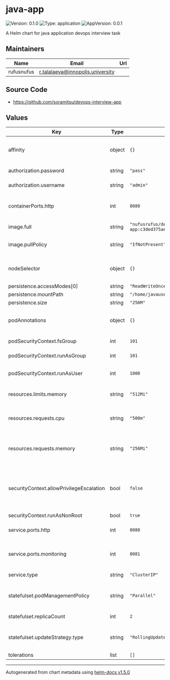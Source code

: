 # java-app

![Version: 0.1.0](https://img.shields.io/badge/Version-0.1.0-informational?style=flat-square) ![Type: application](https://img.shields.io/badge/Type-application-informational?style=flat-square) ![AppVersion: 0.0.1](https://img.shields.io/badge/AppVersion-0.0.1-informational?style=flat-square)

A Helm chart for java application devops interview task

## Maintainers

| Name | Email | Url |
| ---- | ------ | --- |
| rufusnufus | r.talalaeva@innopolis.university |  |

## Source Code

* <https://github.com/soramitsu/devops-interview-app>

## Values

| Key | Type | Default | Description |
|-----|------|---------|-------------|
| affinity | object | `{}` | Affinity for manager pods assignment |
| authorization.password | string | `"pass"` | password for login |
| authorization.username | string | `"admin"` | username for login |
| containerPorts.http | int | `8080` | java-app container http server port |
| image.full | string | `"nufusrufus/devops-interview-app:c3ded375aee8a592b8ce08a9bd6024285e6765e6"` | java-app image |
| image.pullPolicy | string | `"IfNotPresent"` | java-app image pull policy |
| nodeSelector | object | `{}` | Node labels for manager pods assignment |
| persistence.accessModes[0] | string | `"ReadWriteOnce"` |  |
| persistence.mountPath | string | `"/home/javauser/data"` |  |
| persistence.size | string | `"256M"` | size for PVC |
| podAnnotations | object | `{}` | Map of annotations to add to the pods |
| podSecurityContext.fsGroup | int | `101` | group for the container |
| podSecurityContext.runAsGroup | int | `101` | GID for the container |
| podSecurityContext.runAsUser | int | `1000` | User ID for the container |
| resources.limits.memory | string | `"512Mi"` | The memory limit for the container |
| resources.requests.cpu | string | `"500m"` | The requested cpu for the container |
| resources.requests.memory | string | `"256Mi"` | The requested memory for the container |
| securityContext.allowPrivilegeEscalation | bool | `false` | Container child process can gain more privileges than its parent |
| securityContext.runAsNonRoot | bool | `true` |  |
| service.ports.http | int | `8080` | java-app service http port |
| service.ports.monitoring | int | `8081` | java-app service monitoring port |
| service.type | string | `"ClusterIP"` | Kubernetes Service type |
| statefulset.podManagementPolicy | string | `"Parallel"` | Pod Management Policy for statefulset |
| statefulset.replicaCount | int | `2` | java-app replicas |
| statefulset.updateStrategy.type | string | `"RollingUpdate"` | Update Strategy Type for java-app |
| tolerations | list | `[]` |  |

----------------------------------------------
Autogenerated from chart metadata using [helm-docs v1.5.0](https://github.com/norwoodj/helm-docs/releases/v1.5.0)

